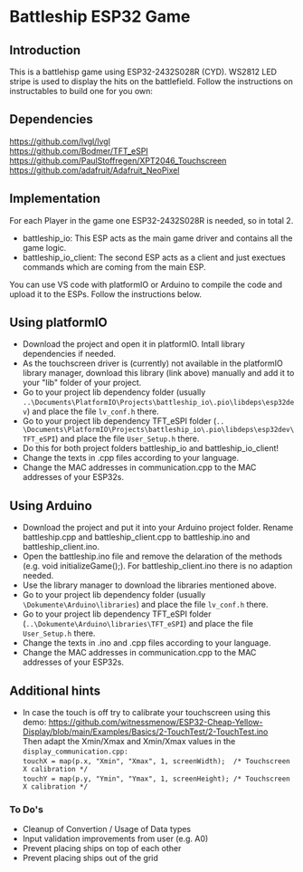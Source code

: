 # Battleship ESP32 Game

## Introduction
This is a battlehisp game using ESP32-2432S028R (CYD).  WS2812 LED stripe is used to display the hits on the battlefield.
Follow the instructions on instructables to build one for you own:

## Dependencies
https://github.com/lvgl/lvgl <br>
https://github.com/Bodmer/TFT_eSPI <br>
https://github.com/PaulStoffregen/XPT2046_Touchscreen <br>
https://github.com/adafruit/Adafruit_NeoPixel <br>

## Implementation
For each Player in the game one ESP32-2432S028R is needed, so in total 2.<br>
- battleship_io: This ESP acts as the main game driver and contains all the game logic. 
- battleship_io_client: The second ESP acts as a client and just exectues commands which are coming from the main ESP.

You can use VS code with platformIO or Arduino to compile the code and upload it to the ESPs. Follow the instructions below.

## Using platformIO
- Download the project and open it in platformIO. Intall library dependencies if needed. 
- As the touchscreen driver is (currently) not available in the platformIO library manager, download this library (link above) manually and add it to your "lib" folder of your project.
- Go to your project lib dependency folder (usually `..\Documents\PlatformIO\Projects\battleship_io\.pio\libdeps\esp32dev`) and place the file `lv_conf.h` there.
- Go to your project lib dependency TFT_eSPI folder (`.. \Documents\PlatformIO\Projects\battleship_io\.pio\libdeps\esp32dev\TFT_eSPI`) and place the file `User_Setup.h` there.
- Do this for both project folders battleship_io and battleship_io_client!
- Change the texts in .cpp files according to your language.
- Change the MAC addresses in communication.cpp to the MAC addresses of your ESP32s.

## Using Arduino
- Download the project and put it into your Arduino project folder. Rename battleship.cpp and battleship_client.cpp to battleship.ino and battleship_client.ino.
- Open the battleship.ino file and remove the delaration of the methods (e.g. void initializeGame();). For battleship_client.ino there is no adaption needed.
- Use the library manager to download the libraries mentioned above.
- Go to your project lib dependency folder (usually `\Dokumente\Arduino\libraries`) and place the file `lv_conf.h` there.
- Go to your project lib dependency TFT_eSPI folder (`..\Dokumente\Arduino\libraries\TFT_eSPI`) and place the file `User_Setup.h` there.
- Change the texts in .ino and .cpp files according to your language.
- Change the MAC addresses in communication.cpp to the MAC addresses of your ESP32s.

## Additional hints
- In case the touch is off try to calibrate your touchscreen using this demo: https://github.com/witnessmenow/ESP32-Cheap-Yellow-Display/blob/main/Examples/Basics/2-TouchTest/2-TouchTest.ino <br> Then adapt the Xmin/Xmax and Xmin/Xmax values in the `display_communication.cpp:` <br> `touchX = map(p.x, "Xmin", "Xmax", 1, screenWidth);  /* Touchscreen X calibration */`<br> 
    `touchY = map(p.y, "Ymin", "Ymax", 1, screenHeight); /* Touchscreen X calibration */`

### To Do's
- Cleanup of Convertion / Usage of Data types 
- Input validation improvements from user (e.g. A0)
- Prevent placing ships on top of each other
- Prevent placing ships out of the grid

